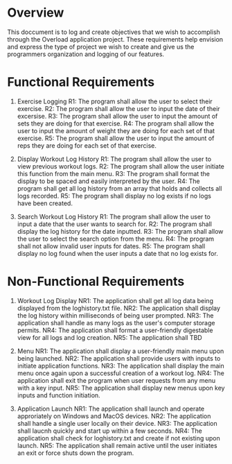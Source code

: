 # Overview

This doccument is to log and create objectives that we wish to accomplish through the Overload application project.
These requirements help envision and express the type of project we wish to create and give us the programmers organization and logging of our features. 

# Functional Requirements

1. Exercise Logging
  R1: The program shall allow the user to select their exercise.
  R2: The program shall allow the user to input the date of their excersise.
  R3: The program shall allow the user to input the amount of sets they are doing for that exercise.
  R4: The program shall allow the user to input the amount of weight they are doing for each set of that exercise.
  R5: The program shall allow the user to input the amount of reps they are doing for each set of that exercise.
  
2. Display Workout Log History
  R1: The program shall allow the user to view previous workout logs.
  R2: The program shall allow the user initiate this function from the main menu.
  R3: The program shall format the display to be spaced and easily interpreted by the user.
  R4: The program shall get all log history from an array that holds and collects all logs recorded.
  R5: The program shall display no log exists if no logs have been created.
  
3. Search Workout Log History
  R1: The program shall allow the user to input a date that the user wants to search for.
  R2: The program shall display the log history for the date inputted.
  R3: The program shall allow the user to select the search option from the menu.
  R4: The program shall not allow invalid user inputs for dates.
  R5: The program shall display no log found when the user inputs a date that no log exists for.
   

# Non-Functional Requirements

1. Workout Log Display
  NR1: The application shall get all log data being displayed from the loghistory.txt file.
  NR2: The application shall display the log history within milliseconds of being user prompted.
  NR3: The application shall handle as many logs as the user's computer storage permits.
  NR4: The application shall format a user-friendly digestable view for all logs and log creation.
  NR5: The application shall TBD
  
2. Menu
  NR1: The application shall display a user-friendly main menu upon being launched.
  NR2: The application shall provide users with inputs to initiate application functions.
  NR3: The application shall display the main menu once again upon a successful creation of a workout log.
  NR4: The application shall exit the program when user requests from any menu with a key input.
  NR5: The application shall display new menus upon key inputs and function initiation.
  
3. Application Launch
  NR1: The application shall launch and operate approriately on Windows and MacOS devices.
  NR2: The application shall handle a single user locally on their device.
  NR3: The application shall laucnh quickly and start up within a few seconds.
  NR4: The application shall check for loghistory.txt and create if not existing upon launch.
  NR5: The application shall remain active until the user initiates an exit or force shuts down the program.
  
